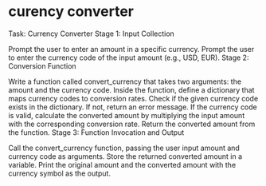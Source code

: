 # curency converter

Task: Currency Converter
Stage 1: Input Collection

Prompt the user to enter an amount in a specific currency.
Prompt the user to enter the currency code of the input amount (e.g., USD, EUR).
Stage 2: Conversion Function

Write a function called convert_currency that takes two arguments: the amount and the currency code.
Inside the function, define a dictionary that maps currency codes to conversion rates.
Check if the given currency code exists in the dictionary. If not, return an error message.
If the currency code is valid, calculate the converted amount by multiplying the input amount with the corresponding conversion rate.
Return the converted amount from the function.
Stage 3: Function Invocation and Output

Call the convert_currency function, passing the user input amount and currency code as arguments.
Store the returned converted amount in a variable.
Print the original amount and the converted amount with the currency symbol as the output.